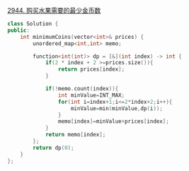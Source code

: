 [2944. 购买水果需要的最少金币数](https://leetcode.cn/problems/minimum-number-of-coins-for-fruits/description/)
```cpp
class Solution {
public:
    int minimumCoins(vector<int>& prices) {
        unordered_map<int,int> memo;

        function<int(int)> dp = [&](int index) -> int {
            if(2 * index + 2 >=prices.size()){
                return prices[index];
            }

            if(!memo.count(index)){
                int minValue=INT_MAX;
                for(int i=index+1;i<=2*index+2;i++){
                    minValue=min(minValue,dp(i));
                }
                memo[index]=minValue+prices[index];
            }
            return memo[index];
        };
        return dp(0);
    }
};
```